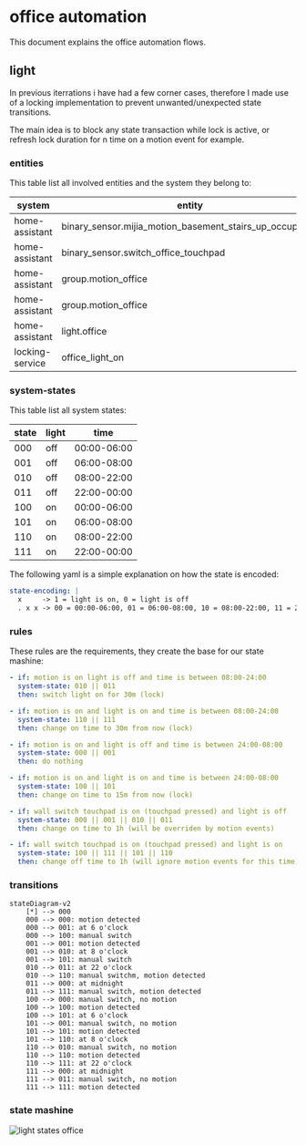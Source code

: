 # office automation

This document explains the office automation flows.

## light

In previous iterrations i have had a few corner cases,
therefore I made use of a locking implementation to prevent unwanted/unexpected state transitions.

The main idea is to block any state transaction while lock is active, or refresh lock duration for n time on a motion event for example.

### entities

This table list all involved entities and the system they belong to:

| system          | entity                                                  |
| --------------- | ------------------------------------------------------- |
| home-assistant  | binary_sensor.mijia_motion_basement_stairs_up_occupancy |
| home-assistant  | binary_sensor.switch_office_touchpad                    |
| home-assistant  | group.motion_office                                     |
| home-assistant  | group.motion_office                                     |
| home-assistant  | light.office                                            |
| locking-service | office_light_on                                         |

### system-states

This table list all system states:

| state | light | time        |
| ----- | ----- | ----------- |
| 000   | off   | 00:00-06:00 |
| 001   | off   | 06:00-08:00 |
| 010   | off   | 08:00-22:00 |
| 011   | off   | 22:00-00:00 |
| 100   | on    | 00:00-06:00 |
| 101   | on    | 06:00-08:00 |
| 110   | on    | 08:00-22:00 |
| 111   | on    | 22:00-00:00 |

The following yaml is a simple explanation on how the state is encoded:

```yaml
state-encoding: |
  x     -> 1 = light is on, 0 = light is off
  . x x -> 00 = 00:00-06:00, 01 = 06:00-08:00, 10 = 08:00-22:00, 11 = 22:00-00:00
```

### rules

These rules are the requirements, they create the base for our state mashine:

```yaml
- if: motion is on light is off and time is between 08:00-24:00
  system-state: 010 || 011
  then: switch light on for 30m (lock)
```

```yaml
- if: motion is on and light is on and time is between 08:00-24:00
  system-state: 110 || 111
  then: change on time to 30m from now (lock)
```

```yaml
- if: motion is on and light is off and time is between 24:00-08:00
  system-state: 000 || 001
  then: do nothing
```

```yaml
- if: motion is on and light is on and time is between 24:00-08:00
  system-state: 100 || 101
  then: change on time to 15m from now (lock)
```

```yaml
- if: wall switch touchpad is on (touchpad pressed) and light is off
  system-state: 000 || 001 || 010 || 011
  then: change on time to 1h (will be overriden by motion events)
```

```yaml
- if: wall switch touchpad is on (touchpad pressed) and light is on
  system-state: 100 || 111 || 101 || 110
  then: change off time to 1h (will ignore motion events for this time)
```

### transitions

```mermaid
stateDiagram-v2
    [*] --> 000
    000 --> 000: motion detected
    000 --> 001: at 6 o'clock
    000 --> 100: manual switch
    001 --> 001: motion detected
    001 --> 010: at 8 o'clock
    001 --> 101: manual switch
    010 --> 011: at 22 o'clock
    010 --> 110: manual switchm, motion detected
    011 --> 000: at midnight
    011 --> 111: manual switch, motion detected
    100 --> 000: manual switch, no motion
    100 --> 100: motion detected
    100 --> 101: at 6 o'clock
    101 --> 001: manual switch, no motion
    101 --> 101: motion detected
    101 --> 110: at 8 o'clock
    110 --> 010: manual switch, no motion
    110 --> 110: motion detected
    110 --> 111: at 22 o'clock
    111 --> 000: at midnight
    111 --> 011: manual switch, no motion
    111 --> 111: motion detected
```

### state mashine

![light states office](https://lh3.googleusercontent.com/u/0/drive-viewer/AK7aPaDr1CXFM3hzB41Agpu_nwX6WN8OrfJKC6NnF4nLLBihjxoLzArLKv3brJ06war_ibX4isQHCvMeElvFI33USr4b05Cx "light states office")
